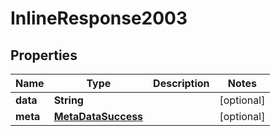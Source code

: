 

# InlineResponse2003

## Properties

Name | Type | Description | Notes
------------ | ------------- | ------------- | -------------
**data** | **String** |  |  [optional]
**meta** | [**MetaDataSuccess**](MetaDataSuccess.md) |  |  [optional]



